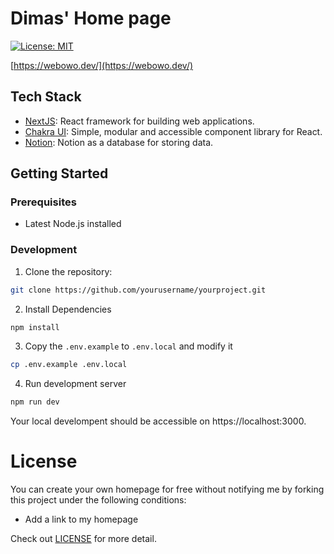 # Dimas' Home page

[![License: MIT](https://img.shields.io/badge/License-MIT-yellow.svg)](./LICENSE)

[https://webowo.dev/](https://webowo.dev/)

## Tech Stack

- [NextJS](https://nextjs.org/): React framework for building web applications.
- [Chakra UI](https://chakra-ui.com/): Simple, modular and accessible component library for React.
- [Notion](https://www.notion.so/): Notion as a database for storing data.

## Getting Started

### Prerequisites

- Latest Node.js installed

### Development

1. Clone the repository:

```bash
git clone https://github.com/yourusername/yourproject.git
```

2. Install Dependencies

```bash
npm install
```

3. Copy the `.env.example` to `.env.local` and modify it

```bash
cp .env.example .env.local
```

4. Run development server

```bash
npm run dev
```

Your local develompent should be accessible on https://localhost:3000.

# License

You can create your own homepage for free without notifying me by forking this project under the following conditions:

- Add a link to my homepage

Check out [LICENSE](./LICENSE) for more detail.
